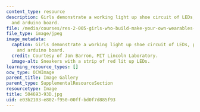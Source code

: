 ```yaml
---
content_type: resource
description: Girls demonstrate a working light up shoe circuit of LEDs, pressure sensor,
  and arduino board.
file: /media/courses/res-2-005-girls-who-build-make-your-own-wearables-workshop-spring-2015/e03b2103e802f95000ffbd0f7d885f93_504693-93D.jpg
file_type: image/jpeg
image_metadata:
  caption: Girls demonstrate a working light up shoe circuit of LEDs, pressure sensor,
    and arduino board.
  credit: Courtesy of Jon Barron, MIT Lincoln Laboratory.
  image-alt: Sneakers with a strip of red lit up LEDs.
learning_resource_types: []
ocw_type: OCWImage
parent_title: Image Gallery
parent_type: SupplementalResourceSection
resourcetype: Image
title: 504693-93D.jpg
uid: e03b2103-e802-f950-00ff-bd0f7d885f93
---
```

